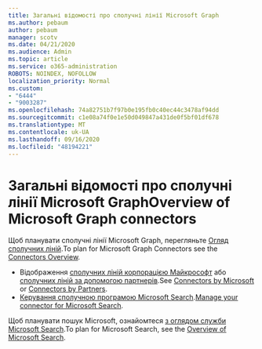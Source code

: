 ```yaml
---
title: Загальні відомості про сполучні лінії Microsoft Graph
ms.author: pebaum
author: pebaum
manager: scotv
ms.date: 04/21/2020
ms.audience: Admin
ms.topic: article
ms.service: o365-administration
ROBOTS: NOINDEX, NOFOLLOW
localization_priority: Normal
ms.custom:
- "6444"
- "9003287"
ms.openlocfilehash: 74a82751b7f97b0e195fb0c40ec44c3478af94dd
ms.sourcegitcommit: c1e08a74f0e1e50d049847a431de0f5bf01df678
ms.translationtype: MT
ms.contentlocale: uk-UA
ms.lasthandoff: 09/16/2020
ms.locfileid: "48194221"
---
```

# <a name="overview-of-microsoft-graph-connectors"></a><span data-ttu-id="0c116-102">Загальні відомості про сполучні лінії Microsoft Graph</span><span class="sxs-lookup"><span data-stu-id="0c116-102">Overview of Microsoft Graph connectors</span></span>

<span data-ttu-id="0c116-103">Щоб планувати сполучні лінії Microsoft Graph, перегляньте  [Огляд сполучних ліній](https://docs.microsoft.com/microsoftsearch/connectors-overview).</span><span class="sxs-lookup"><span data-stu-id="0c116-103">To plan for Microsoft Graph Connectors see the  [Connectors Overview](https://docs.microsoft.com/microsoftsearch/connectors-overview).</span></span>

- <span data-ttu-id="0c116-104">Відображення [сполучних ліній корпорацією Майкрософт](https://docs.microsoft.com/microsoftsearch/connectors-gallery#Microsoft) або  [сполучних ліній за допомогою партнерів](https://docs.microsoft.com/microsoftsearch/connectors-gallery#Partners).</span><span class="sxs-lookup"><span data-stu-id="0c116-104">See [Connectors by Microsoft](https://docs.microsoft.com/microsoftsearch/connectors-gallery#Microsoft) or  [Connectors by Partners](https://docs.microsoft.com/microsoftsearch/connectors-gallery#Partners).</span></span>
- <span data-ttu-id="0c116-105">[Керування сполучною програмою Microsoft Search](https://docs.microsoft.com/microsoftsearch/manage-connector).</span><span class="sxs-lookup"><span data-stu-id="0c116-105">[Manage your connector for Microsoft Search](https://docs.microsoft.com/microsoftsearch/manage-connector).</span></span>

<span data-ttu-id="0c116-106">Щоб планувати пошук Microsoft, ознайомтеся  [з оглядом служби Microsoft Search](https://docs.microsoft.com/microsoftsearch/overview-microsoft-search).</span><span class="sxs-lookup"><span data-stu-id="0c116-106">To plan for Microsoft Search, see the  [Overview of Microsoft Search](https://docs.microsoft.com/microsoftsearch/overview-microsoft-search).</span></span>
